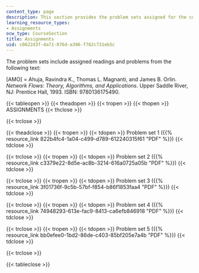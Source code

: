 ```yaml
---
content_type: page
description: This section provides the problem sets assigned for the course.
learning_resource_types:
- Assignments
ocw_type: CourseSection
title: Assignments
uid: c0622d3f-4a71-076d-a396-f762c731eb5c
---
```


The problem sets include assigned readings and problems from the following text:

\[AMO\] = Ahuja, Ravindra K., Thomas L. Magnanti, and James B. Orlin. _Network Flows: Theory, Algorithms, and Applications_. Upper Saddle River, NJ: Prentice Hall, 1993. ISBN: 9780136175490.

{{< tableopen >}}
{{< theadopen >}}
{{< tropen >}}
{{< thopen >}}
ASSIGNMENTS
{{< thclose >}}

{{< trclose >}}

{{< theadclose >}}
{{< tropen >}}
{{< tdopen >}}
Problem set 1 ({{% resource_link 822b4fc4-1a04-c499-d789-612240315f61 "PDF" %}})
{{< tdclose >}}

{{< trclose >}}
{{< tropen >}}
{{< tdopen >}}
Problem set 2 ({{% resource_link c3379e22-8d5e-ac8b-3214-616a0725a05b "PDF" %}})
{{< tdclose >}}

{{< trclose >}}
{{< tropen >}}
{{< tdopen >}}
Problem set 3 ({{% resource_link 3f01736f-9c5b-57bf-f854-b86f1853faa4 "PDF" %}})
{{< tdclose >}}

{{< trclose >}}
{{< tropen >}}
{{< tdopen >}}
Problem set 4 ({{% resource_link 74948293-613e-fac9-8413-ca6efb846918 "PDF" %}})
{{< tdclose >}}

{{< trclose >}}
{{< tropen >}}
{{< tdopen >}}
Problem set 5 ({{% resource_link bb0efee0-1bd2-86de-c403-85bf205e7a4b "PDF" %}})
{{< tdclose >}}

{{< trclose >}}

{{< tableclose >}}